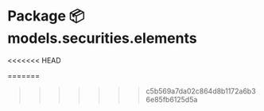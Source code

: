 # Package 📦 models.securities.elements
<<<<<<< HEAD

=======
>>>>>>> c5b569a7da02c864d8b1172a6b36e85fb6125d5a
